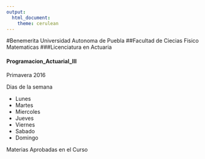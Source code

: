 ```yaml
---
output: 
  html_document: 
    theme: cerulean
---
```

#Benemerita Universidad Autonoma de Puebla
##Facultad de Ciecias Fisico Matematicas
###Licenciatura en Actuaria
#### Programacion_Actuarial_III

Primavera 2016 

Dias de la semana

* Lunes
* Martes
* Miercoles
* Jueves
* Viernes
* Sabado
* Domingo

Materias Aprobadas en el Curso